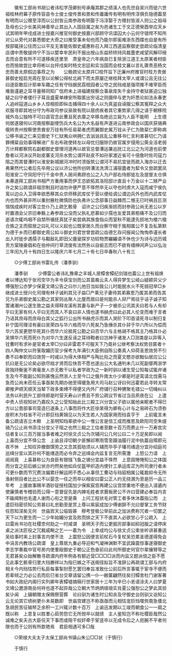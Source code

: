 <!-- { "loadSidebar": true } -->
　　徽有工部尚书胡公者讳松字茂卿别号承庵其郡之绩溪人也先世自吴兴而徙六世祖桂林府幕子原传容县令士俊士俊传景和景和传庸庸传有明有明传淳俱负隐德葢至有明而以公赠至淳而以公封皆云南参政有明娶于冯淳娶于方赠封皆淑人则公之祖母及母也公少长美风神善举止其出入人固目属之矣为邑诸生工于文正德癸酉举应天乡试其明年甲戌成进士授嘉兴推官何御史按嘉兴部顾守讯谍囚大小云何守错愕不知所对公从旁代对甚悉御史大奇之曰推受事未旬也而乃能尔即奚难浙东西牒也自是有所按部辄挟公往而公以平反无害能佐御史威惠称召入拜江西道监察御史尝疏论临清皇店谓中贵敬缇帅宁不当以嬖幸牟民利不报出按山东益矫矫持风裁墨吏咸望风解印绶去而会意有所不可遂移疾还里至　肃皇帝之六年病良巳复除浙江道王太原某者材臣也而憸故尝比幸将彬以台抨戍矣时杨文忠廷和实当国而会桂文襄以言礼骤贵恶杨文忠而善太原假边事荐之为　　公极疏论太原并□桂忤旨下迁廉州府推官时桂方贵倨甚御史程启充周在至以论解公得杖北阙下而太原屡迁继桂拜太宰人或谓公且无往公曰逐臣敢后计耶单车趣之任有守珰据民荔枝园者公夺之民珰戒是强项推不难宰臣而难我谨避之耳寻量移同知广信府未上进福建按察佥事泉库失千金持守者狱甚迫公独疑之曰守者偻行子耳且盛夏单綀安所取匿出穷诘之则摄倅与吏为奸悉论如法永春吏人追岭寇道山乡乡人惊相拒即纵击捕得四十余人以为真盗自诬服公察其冤释之众大欢服寻即其地分守为布政司参议泉故有院以居疠疾者其它重势家几得之请于朝移院城外岛公独特不可曰县官念此曹且死衣廪之卒移岛绝远立毙为人臣不能明　上生德何居遂寝何以河南按察副使饬兵大名公为大名益有声遂进云南参政会以国庆获锡典俄转贵州按察使贵酋安万铨有所任易棐者虎而翼御史属万铨从子仁为致棐仁即称病公移书谕之仁来见御史下仁狱夷众哄拥仁去汹汹且乱公重移书仁言利害甚切仁乃请罪缚棐自効事得解进广东右布政使转左以母忧归服除仍故官属岁侵用公筴全活老弱万计拜都察院右副都御史督理河道再以故官总督漕运兼巡抚江北公之为河道也前使詹者以河决议开赵皮寨支河杀水势公谓开赵皮不如孙家渡近省可十倍詹时佐司寇力阻之而其督漕时以淮安新城据河冲时时溃版筑公谓河不易抗宜徙而疏入海亦以迁去弗果然代公者后先卒用公议以济公他所创转漕法洗清江浦宿蠹者为絜令又尝疏罢凤阳淮安二守凤阳守行千金中贵人居间弗顾也公之入为户部右侍郎徙左及提督太仓俱未朞遂拜工部尚书相严方重用事而伊王恣欲拓其洛阳邸计直且十万金以十二赇严业许之矣公疏谓非祖宗制且时诎勿许便严意不怿然卒无以夺也时虏大入寇而咸宁侯仇鸾以边众入卫得幸欲悉移其众京师移武库仗于营以便给调公谓边兵外也而内武库仗内也而外甚非所以重肘腋杜微慎防也执弗许公念部事日益棘而二憾无巳时祸且叵测惴惴成疾时对客立忽仆乃上疏乞骸骨　诏许之公归疾渐损而封参政公尚无恙公以岁时置酒会父宗旧奉觞上寿参政公没而父执礼悲慕如少孺也友爱其弟栢痛不及公归而逝语次辄呜咽不自禁所循抚真犹子矣尝病其族食指众而室秋不能逮先损地为楼六楹合族之主而叙居之曰礼可以义起也公既家居久而台察守相于旄相属公不复及私第默为德于乡而巳都御史周公如斗御史刘君世曾尝疏公齿德乞存问报闻公恂恂恭谨长者出入时徙步遇孺子与觏敌礼即田父廛叟探岁功较物贾纚纚语不休也少为诗与边历城贡方棠陵豪倡和在伯仲间行草流俊有法然务以自偷志而巳不欲有缙绅间声公以弘治三年闰九月十有四日生以隆庆六年七月二十有七日卒春秋八十有三 

　　○少傅工部尚书雷礼传（潘季驯） 

　　潘季驯 
　　少傅雷公者讳礼豫章之丰城人居镡舍镡纪剑瑞也葢公上世有祖焕者以博达知于张司空华为丰令获宝剑而公其苗裔云夫人得异梦生公岐山疑颖异父少傅强恕公亦梦少保夏文靖公告之曰尔儿他日当如我公儿时能脱水火不死弱冠举□乡继成进士授兴化司理有林子诚利其兄子益□产乘兄子妻待其弟寡恩乃匿其弟而告其兄为杀弟御史属公勘之其家则丛聚人比屋而居曰是何能杀人舁尸焉往乎诘子诚子知鬻诸潮州公遂生致之益夫得释龙溪有其妻与新产子一夕被杀公讯其夫曰若与人有却乎曰无家有何人乎曰无而其人不哀曰非人情也遂书赫虎曰此必其人伦变而难于言者乃诘其庶母而庶母白其父之狐行公出所书赫虎示而其人哭阶下叩首请死寻以制归复补宁国司理泾有豪曰吴荣四与华六格而华六死矣乃急捶杀其仆舁于华六所以为偿而华六苏吴更愬华死其仆而华六论抵死公勘之曰否华六与主格胡不格其主乃格其仆必吴惧华六死而死仆为对华六生遂反诬之耳待鞫者曰岂神乎诸发人□测类是以异等入铨曹时有求补是官者太宰□分曰非雷君不可服天下乃竟补公继考察汰权势目匿者十四人陶仲文以符箓取媚历官少保考九年满引大臣例自陈公奏真人仰荷圣恩效劳不引奏不曰奉职而曰效劳一时咸以为得大体相严与陶比衔之而夏文愍亦欲黜仙居应公公抗曰是无公论矣必欲尽绌才贤而后快吾不愿也遂出公大名通判未几以宪副督两浙学政独持衡鉴不爽毫发人亦无敢干以私者学政为之一新时驯以诸生受公知每试辄弁诸生及今不能副公知则甚愧云然浙人士至今口之俄升南太仆少卿是时逆鸾请北伐需马急而公尚未莅任云事亟矣先期办驰至得缓急用大司马赵公讶曰何迅霍若此寻转太常卿推尹顺天顺天当辇下政多束缚不得便又内外厂府铺行召种猬聚毛错公一切绳纠以法务以利民升工部侍郎是时营天寿山计费且不赀公疏议节省过当且夙夜在公　上遣中贵人侦视知状乃嘉叹久之公受知始此比三殿工兴分宜父子欲以属他亲眤者不得巳方以公晋部事司营造巳遂条上八事而将作大匠徐杲得为卿有心计与之易砖石为须弥座积木为柱省不可计即巨珰黄锦见以为天生若人为国家用而珰袁亨于　上前辄言未备公疏请吉立木赖　上圣明知珰辈欲中公一惟公言是信工成而推恩及欧阳司空朱缇骑乃公止尚书添注分宜父子阻之也然三殿之工估者至数十百万而费止什一万寿宫灾估者复以三百万报当事者难之时徐文贞公为次辅问公几何公曰二十万足矣即以闻　上喜而分宜不怿公念　上谕且谆切朝夕匪懈祁寒雨雪至蹑油履行泥中执葢自障即元夜不休　上知叹异撤御馔劳之又念其孤劬须以人辅而华亭子璠司缮造分宜孙绍庭司巡缉分宜以其孙何不能缮造而必令弃之巡缉会内监复言无所需激　上怒公力请　上阅阅竟　上喜甚称公为良臣有银镪飞鱼之锡分宜益不怿然　上意固惓惓知公之体国而分宜之前后嫉公状亦灼然矣他如兵仗盔甲织造内使针工承运库疋为所司隶行者未可更仆数而节冗费汰偏累纡解运罔不悉心从事但工曹动与珰貂相属公辄裁抑令无所渔射侧目者比比公不以婴念一任之而卒以相安曰雷公正人约无挠溷为至是历一品三年考　上援故事赐羊酒钞锭授柱国加少保紫宸宫再建公议宫禁重地不便出入请遴内使廉慎者专稽验而公得一意督促先是内婢毛姓者求葺板房公不许曰营建必奉旨内言不踰阈制也毛遣人谢而心衔之至是乘　上问工程状毛对管工者多休沐葢指公而　上遣巨珰密侦知公劳甚曰礼忠勤至是赏上尊以紫宸成加少傅谢辞不允曰督掌工务节财任怨知深矣无何　世庙宾天公临毁甚　穆考登极公举前此之加派费称冗者一切罢之天下以为更生而一二少年始媚分宜及败而排之天下不直其人必欲甘心于公疏入　上曰雷尚书功在社稷柰何劾之一时咸谓　圣明天子而公更振厉部事如抑冠服之请停床桌之派汰匠役之冗裁戚畹之乞一一着为令　上幸成均公与徐文贞公束坐听讲甚重适吴给事时来上封事言内使不法　上震怒公因便言前杖石今复杖吴恐累圣德遂得免会中涓言内教场公疏谓　皇上尊居九重必导迎和气凝神渊默不宜武躁震惊事遂寝御史李志学奏裁中官号房内使羣殴御史于朝公正色奋前曰此何所御史何官尔辈攘臂辱之无君甚矣众始解散寻疏谓内府年例各有额近营□□□□派而内监又题派倍之臣不愿见此事乞骸骨归里大珰滕祥以为指巳嫉之不送阁径拟旨不准辞公再疏谓工部与内府相关今内珰怙势行私臣每事掣肘愿乞罢归奉旨准致仕公前后所言事辄于宦寺不便而若辈倾之力必公去而后巳省台交章请留公携一仆一敝箧翩然往矣归镡舍杜门谢客著书如大政纪内阁行实列卿年表镡墟摘稿行世家居十三年为辛巳小恙语涂夫人曰梦夏文靖公邀游南岳何祥也遂不起异哉公立朝大节炳炳琅琅实肖夏公强恕公之梦此其验矣讣闻　上辍朝赠太保赐祭营葬　论曰驯为诸生时公知余及守御史台则驯又谂知公云无论其它绩树更仆未易数即　世庙宫建岂不称亟亟而元相怙宠巨珰噬赀南急倭北急胡民苦征输帑乏余积一工兴辄计数十百万　上谕迅发期以工竣而朝食公一一肩之既以称　上意复以胜羣心茹劳怨它无所觊卒以就绩　主人鉴知岂不称社稷臣哉然公诚难之矣夫古大臣任天下事而或阻干权奸牵于宦竖卒以无成令后之人扼腕不平者何限也而于公则有所歆艳焉　君臣相遇可多□哉 

　　○荣禄大夫太子太保工部尚书镇山朱公□□状（于慎行） 

　　于慎行 
